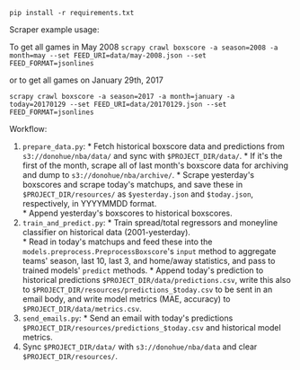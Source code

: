 `pip install -r requirements.txt`

Scraper example usage:

To get all games in May 2008
`scrapy crawl boxscore -a season=2008 -a month=may --set FEED_URI=data/may-2008.json --set FEED_FORMAT=jsonlines` 

or to get all games on January 29th, 2017

`scrapy crawl boxscore -a season=2017 -a month=january -a today=20170129 --set FEED_URI=data/20170129.json --set FEED_FORMAT=jsonlines`

Workflow:
  1. `prepare_data.py`: 
    * Fetch historical boxscore data and predictions from `s3://donohue/nba/data/` and sync with `$PROJECT_DIR/data/`.
    * If it's the first of the month, scrape all of last month's boxscore data for archiving and dump to `s3://donohue/nba/archive/`.
    * Scrape yesterday's boxscores and scrape today's matchups, and save these in `$PROJECT_DIR/resources/` as `$yesterday.json` and `$today.json`, respectively, in YYYYMMDD format.  
    * Append yesterday's boxscores to historical boxscores.  
  2. `train_and_predict.py`:
    * Train spread/total regressors and moneyline classifier on historical data (2001-yesterday).  
    * Read in today's matchups and feed these into the `models.preprocess.PreprocessBoxscore`'s `input` method to aggregate teams' season, last 10, last 3, and home/away statistics, and pass to trained models' `predict` methods. 
    * Append today's prediction to historical predictions `$PROJECT_DIR/data/predictions.csv`, write this also to `$PROJECT_DIR/resources/predictions_$today.csv` to be sent in an email body, and write model metrics (MAE, accuracy) to `$PROJECT_DIR/data/metrics.csv`.  
  3. `send_emails.py`:
    * Send an email with today's predictions `$PROJECT_DIR/resources/predictions_$today.csv` and historical model metrics.  
  4. Sync `$PROJECT_DIR/data/` with `s3://donohue/nba/data` and clear `$PROJECT_DIR/resources/`.  
